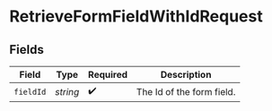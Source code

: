 # RetrieveFormFieldWithIdRequest


## Fields

| Field                     | Type                      | Required                  | Description               |
| ------------------------- | ------------------------- | ------------------------- | ------------------------- |
| `fieldId`                 | *string*                  | :heavy_check_mark:        | The Id of the form field. |